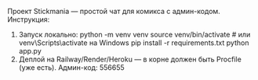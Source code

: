 Проект Stickmania — простой чат для комикса с админ-кодом.
Инструкция:
1) Запуск локально:
   python -m venv venv
   source venv/bin/activate   # или venv\Scripts\activate на Windows
   pip install -r requirements.txt
   python app.py
2) Деплой на Railway/Render/Heroku — в корне должен быть Procfile (уже есть).
Админ-код: 556655
